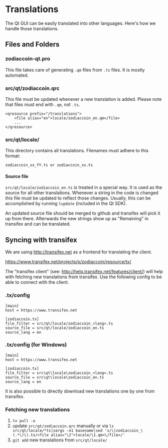 Translations
============

The Qt GUI can be easily translated into other languages. Here's how we
handle those translations.

Files and Folders
-----------------

### zodiaccoin-qt.pro

This file takes care of generating `.qm` files from `.ts` files. It is mostly
automated.

### src/qt/zodiaccoin.qrc

This file must be updated whenever a new translation is added. Please note that
files must end with `.qm`, not `.ts`.

    <qresource prefix="/translations">
        <file alias="en">locale/zodiaccoin_en.qm</file>
        ...
    </qresource>

### src/qt/locale/

This directory contains all translations. Filenames must adhere to this format:

    zodiaccoin_xx_YY.ts or zodiaccoin_xx.ts

#### Source file

`src/qt/locale/zodiaccoin_en.ts` is treated in a special way. It is used as the
source for all other translations. Whenever a string in the code is changed
this file must be updated to reflect those changes. Usually, this can be
accomplished by running `lupdate` (included in the Qt SDK).

An updated source file should be merged to github and transifex will pick it
up from there. Afterwards the new strings show up as "Remaining" in transifex
and can be translated.

Syncing with transifex
----------------------

We are using http://transifex.net as a frontend for translating the client.

https://www.transifex.net/projects/p/zodiaccoin/resource/tx/

The "transifex client" (see: http://help.transifex.net/features/client/)
will help with fetching new translations from transifex. Use the following
config to be able to connect with the client.

### .tx/config

    [main]
    host = https://www.transifex.net

    [zodiaccoin.tx]
    file_filter = src/qt/locale/zodiaccoin_<lang>.ts
    source_file = src/qt/locale/zodiaccoin_en.ts
    source_lang = en
    
### .tx/config (for Windows)

    [main]
    host = https://www.transifex.net

    [zodiaccoin.tx]
    file_filter = src\qt\locale\zodiaccoin_<lang>.ts
    source_file = src\qt\locale\zodiaccoin_en.ts
    source_lang = en

It is also possible to directly download new translations one by one from transifex.

### Fetching new translations

1. `tx pull -a`
2. update `src/qt/zodiaccoin.qrc` manually or via
   `ls src/qt/locale/*ts|xargs -n1 basename|sed 's/\(zodiaccoin_\(.*\)\).ts/<file alias="\2">locale/\1.qm<\/file>/'`
3. `git add` new translations from `src/qt/locale/`
